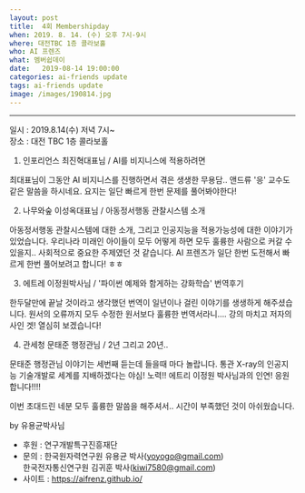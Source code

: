 ```yaml
---
layout: post
title:  4회 Membershipday
when: 2019. 8. 14. (수) 오후 7시-9시
where: 대전TBC 1층 콜라보홀
who: AI 프렌즈
what: 멤버쉽데이
date:   2019-08-14 19:00:00
categories: ai-friends update
tags: ai-friends update
image: /images/190814.jpg
---
```

***  

일시 : 2019.8.14(수) 저녁 7시~  
장소 : 대전 TBC 1층 콜라보홀  

1. 인포리언스 최진혁대표님 / AI를 비지니스에 적용하려면  

최대표님이 그동안 AI 비지니스를 진행하면서 겪은 생생한 무용담.. 앤드류 '응' 교수도 같은 말씀을 하시네요. 요지는 일단 빠르게 한번 문제를 풀어봐야한다!  

2. 나무와숲 이성옥대표님 / 아동정서행동 관찰시스템 소개  

아동정서행동 관찰시스템에 대한 소개, 그리고 인공지능을 적용가능성에 대한 이야기가 있었습니다. 우리나라 미래인 아이들이 모두 어떻게 하면 모두 훌륭한 사람으로 커갈 수 있을지.. 사회적으로 중요한 주제였던 것 같습니다. AI 프렌즈가 일단 한번 도전해서 빠르게 한번 풀어보려고 합니다! ㅎㅎ  

3. 에트레 이정원박사님 / '파이썬 예제와 함게하는 강화학습' 번역후기  

한두달만에 끝날 것이라고 생각했던 번역이 일년이나 걸린 이야기를 생생하게 해주셨습니다. 원서의 오류까지 모두 수정한 원서보다 훌륭한 번역서라니…. 강의 마치고 저자의 사인 겟! 열심히 보겠습니다!  

4. 관세청 문태준 행정관님 / 2년 그리고 20년..  

문태준 행정관님 이야기는 세번째 듣는데 들을때 마다 놀랍니다. 통관 X-ray의 인공지능 기술개발로 세계를 지배하겠다는 야심! 노력!! 에트리 이정원 박사님과의 인연! 응원합니다!!!!  

이번 초대드린 네분 모두 훌륭한 말씀을 해주셔서.. 시간이 부족했던 것이 아쉬웠습니다.  


by 유용균박사님  



- 후원 : 연구개발특구진흥재단  
- 문의 : 한국원자력연구원 유용균 박사(yoyogo@gmail.com)  
             한국전자통신연구원 김귀훈 박사(kiwi7580@gmail.com)  
- 사이트 : https://aifrenz.github.io/ 
